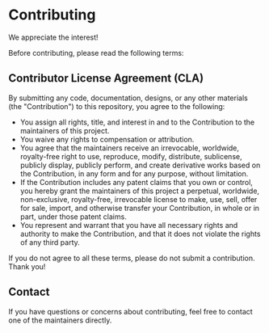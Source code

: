 # Contributing

We appreciate the interest!

Before contributing, please read the following terms:

## Contributor License Agreement (CLA)

By submitting any code, documentation, designs, or any other materials (the "Contribution") to this repository, you agree to the following:

- You assign all rights, title, and interest in and to the Contribution to the maintainers of this project.
- You waive any rights to compensation or attribution. 
- You agree that the maintainers receive an irrevocable, worldwide, royalty-free right to use, reproduce, modify, distribute, sublicense, publicly display, publicly perform, and create derivative works based on the Contribution, in any form and for any purpose, without limitation.
- If the Contribution includes any patent claims that you own or control, you hereby grant the maintainers of this project a perpetual, worldwide, non-exclusive, royalty-free, irrevocable license to make, use, sell, offer for sale, import, and otherwise transfer your Contribution, in whole or in part, under those patent claims.
- You represent and warrant that you have all necessary rights and authority to make the Contribution, and that it does not violate the rights of any third party.

If you do not agree to all these terms, please do not submit a contribution. Thank you!

## Contact

If you have questions or concerns about contributing, feel free to contact one of the maintainers directly.